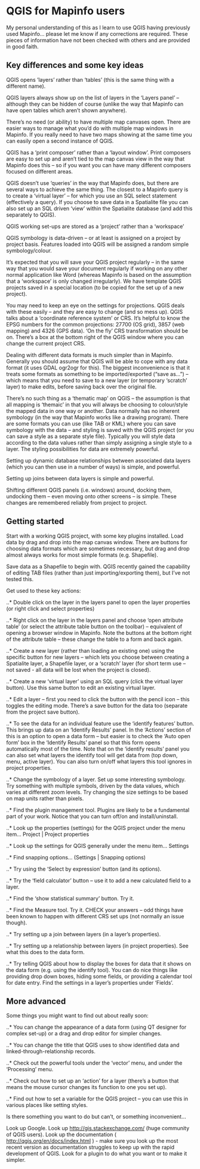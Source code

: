 # QGIS for Mapinfo users

My personal understanding of this as I learn to use QGIS having previously used Mapinfo... please let me know if any corrections are required. These pieces of information have not been checked with others and are provided in good faith.



## Key differences and some key ideas

QGIS opens ’layers’ rather than ‘tables’ (this is the same thing with a different name).

QGIS layers always show up on the list of layers in the ‘Layers panel’ – although they can be hidden of course (unlike the way that Mapinfo can have open tables which aren’t shown anywhere). 

There’s no need (or ability) to have multiple map canvases open. There are easier ways to manage what you’d do with multiple map windows in Mapinfo. If you really need to have two maps showing at the same time you can easily open a second instance of QGIS.

QGIS has a ‘print composer’ rather than a ‘layout window’. Print composers are easy to set up and aren’t tied to the map canvas view in the way that Mapinfo does this – so if you want you can have many different composers focused on different areas. 

QGIS doesn’t use ‘queries’ in the way that Mapinfo does, but there are several ways to achieve the same thing. The closest to a Mapinfo query is to create a ‘virtual layer’ – for which you use an SQL select statement (effectively a query). If you choose to save data in a Spatialite file you can also set up an SQL driven ‘view’ within the Spatialite database (and add this separately to QGIS).

QGIS working set-ups are stored as a ‘project’ rather than a ‘workspace’

QGIS symbology is data-driven – or at least is assigned on a project by project basis. Features loaded into QGIS will be assigned a random simple symbology/colour. 

It’s expected that you will save your QGIS project regularly – in the same way that you would save your document regularly if working on any other normal application like Word (whereas Mapinfo is based on the assumption that a ‘workspace’ is only changed irregularly). We have template QGIS projects saved in a special location (to be copied for the set up of a new project). 

You may need to keep an eye on the settings for projections. QGIS deals with these easily – and they are easy to change (and so mess up). QGIS talks about a ‘coordinate reference system’ or CRS. It’s helpful to know the EPSG numbers for the common projections: 27700 (OS grid), 3857 (web mapping) and 4326 (GPS data). ‘On the fly’ CRS transformation should be on. There’s a box at the bottom right of the QGIS window where you can change the current project CRS.

Dealing with different data formats is much simpler than in Mapinfo. Generally you should assume that QGIS will be able to cope with any data format (it uses GDAL ogr2ogr for this). The biggest inconvenience is that it treats some formats as something to be imported/exported (“save as…”) – which means that you need to save to a new layer (or temporary ‘scratch’ layer) to make edits, before saving back over the original file.

There’s no such thing as a ‘thematic map’ on QGIS – the assumption is that all mapping is ‘themaic’ in that you will always be choosing to colour/style the mapped data in one way or another. Data normally has no inherent symbology (in the way that Mapinfo works like a drawing program). There are some formats you can use (like TAB or KML) where you can save symbology with the data – and styling is saved with the QGIS project (or you can save a style as a separate style file). Typically you will style data according to the data values rather than simply assigning a single style to a layer. The styling possibilities for data are extremely powerful.

Setting up dynamic database relationships between associated data layers (which you can then use in a number of ways) is simple, and powerful.

Setting up joins between data layers is simple and powerful. 

Shifting different QGIS panels (i.e. windows) around, docking them, undocking them – even moving onto other screens – is simple. These changes are remembered reliably from project to project.



## Getting started

Start with a working QGIS project, with some key plugins installed. Load data by drag and drop into the map canvas window. There are buttons for choosing data formats which are sometimes necessary, but drag and drop almost always works for most simple formats (e.g. Shapefile).

Save data as a Shapefile to begin with. QGIS recently gained the capability of editing TAB files (rather than just importing/exporting them), but I’ve not tested this.

Get used to these key actions:

..* Double click on the layer in the layers panel to open the layer properties (or right click and select properties)

..* Right click on the layer in the layers panel and choose ‘open attribute table’ (or select the attribute table button on the toolbar) – equivalent of opening a browser window in Mapinfo. Note the buttons at the bottom right of the attribute table – these change the table to a form and back again.

..* Create a new layer (rather than loading an existing one) using the specific button for new layers – which lets you choose between creating a Spatialite layer, a Shapefile layer, or a ‘scratch’ layer (for short term use – not saved - all data will be lost when the project is closed).

..* Create a new ‘virtual layer’ using an SQL query (click the virtual layer button). Use this same button to edit an existing virtual layer.

..* Edit a layer – first you need to click the button with the pencil icon – this toggles the editing mode. There’s a save button for the data too (separate from the project save button).

..* To see the data for an individual feature use the ‘identify features’ button. This brings up data on an ‘Identify Results’ panel. In the ‘Actions’ section of this is an option to open a data form – but easier is to check the ‘Auto open form’ box in the ‘Identify Results’ panel so that this form opens automatically most of the time. Note that on the ‘identify results’ panel you can also set what layers the identify tool will get data from (top down, menu, active layer). You can also turn on/off what layers this tool ignores in project properties.

..* Change the symbology of a layer. Set up some interesting symbology. Try something with multiple symbols, driven by the data values, which varies at different zoom levels. Try changing the size settings to be based on map units rather than pixels.

..* Find the plugin management tool. Plugins are likely to be a fundamental part of your work. Notice that you can turn off/on and install/uninstall.

..* Look up the properties (settings) for the QGIS project under the menu item… Project | Project properties

..* Look up the settings for QGIS generally under the menu item… Settings

..* Find snapping options… (Settings | Snapping options)

..* Try using the ‘Select by expression’ button (and its options). 

..* Try the ‘field calculator’ button – use it to add a new calculated field to a layer.

..* Find the ‘show statistical summary’ button. Try it.

..* Find the Measure tool. Try it. CHECK your answers – odd things have been known to happen with different CRS set ups (not normally an issue though).

..* Try setting up a join between layers (in a layer’s properties).

..* Try setting up a relationship between layers (in project properties). See what this does to the data form.

..* Try telling QGIS about how to display the boxes for data that it shows on the data form (e.g. using the identify tool). You can do nice things like providing drop down boxes, hiding some fields, or providing a calendar tool for date entry. Find the settings in a layer’s properties under ‘Fields’.



## More advanced

Some things you might want to find out about really soon:

..* You can change the appearance of a data form (using QT designer for complex set-up) or a drag and drop editor for simpler changes.  

..* You can change the title that QGIS uses to show identified data and linked-through-relationship records. 

..* Check out the powerful tools under the ‘vector’ menu, and under the ‘Processing’ menu.

..* Check out how to set up an ‘action’ for a layer (there’s a button that means the mouse cursor changes its function to one you set up).

..* Find out how to set a variable for the QGIS project – you can use this in various places like setting styles. 

Is there something you want to do but can’t, or something inconvenient… 

Look up Google. Look up http://gis.stackexchange.com/ (huge community of QGIS users). Look up the documentation ( http://qgis.org/en/docs/index.html ) - make sure you look up the most recent version as documentation struggles to keep up with the rapid development of QGIS. Look for a plugin to do what you want or to make it simpler.


